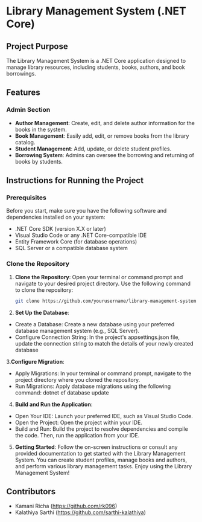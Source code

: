 # Library Management System (.NET Core)

## Project Purpose
The Library Management System is a .NET Core application designed to manage library resources, including students, books, authors, and book borrowings.

## Features

### Admin Section
- **Author Management**: Create, edit, and delete author information for the books in the system.
- **Book Management**: Easily add, edit, or remove books from the library catalog.
- **Student Management**: Add, update, or delete student profiles.
- **Borrowing System**: Admins can oversee the borrowing and returning of books by students.

## Instructions for Running the Project

### Prerequisites
Before you start, make sure you have the following software and dependencies installed on your system:
- .NET Core SDK (version X.X or later)
- Visual Studio Code or any .NET Core-compatible IDE
- Entity Framework Core (for database operations)
- SQL Server or a compatible database system

### Clone the Repository
1. **Clone the Repository**: Open your terminal or command prompt and navigate to your desired project directory. Use the following command to clone the repository:
   ```bash
   git clone https://github.com/yourusername/library-management-system.git
2. **Set Up the Database**:
- Create a Database: Create a new database using your preferred database management system (e.g., SQL Server).
- Configure Connection String: In the project's appsettings.json file, update the connection string to match the details of your newly created database

3.**Configure Migration**:
- Apply Migrations: In your terminal or command prompt, navigate to the project directory where you cloned the repository.
- Run Migrations: Apply database migrations using the following command: dotnet ef database update

4. **Build and Run the Application**:
- Open Your IDE: Launch your preferred IDE, such as Visual Studio Code.
- Open the Project: Open the project within your IDE.
- Build and Run: Build the project to resolve dependencies and compile the code. Then, run the application from your IDE.


5. **Getting Started**:
Follow the on-screen instructions or consult any provided documentation to get started with the Library Management System.
You can create student profiles, manage books and authors, and perform various library management tasks.
Enjoy using the Library Management System!

## Contributors
- Kamani Richa (https://github.com/rk096)
- Kalathiya Sarthi (https://github.com/sarthi-kalathiya) 
